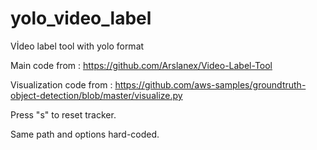 # yolo_video_label
Vİdeo label tool with yolo format

Main code from : https://github.com/Arslanex/Video-Label-Tool

Visualization code from : https://github.com/aws-samples/groundtruth-object-detection/blob/master/visualize.py


Press "s" to reset tracker.

Same path and options hard-coded.